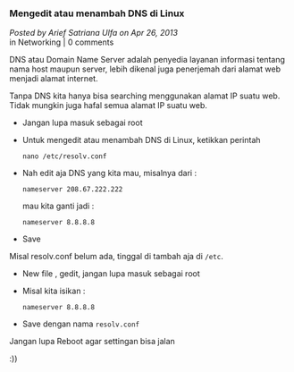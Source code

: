 ### **Mengedit atau menambah DNS di Linux**
_Posted by Arief Satriana Ulfa on Apr 26, 2013_
<br>
in Networking | 0 comments	

DNS atau Domain Name Server adalah penyedia layanan informasi tentang nama host maupun server, lebih dikenal juga penerjemah dari alamat web menjadi alamat internet.

Tanpa DNS kita hanya bisa searching menggunakan alamat IP suatu web. Tidak mungkin juga hafal semua alamat IP suatu web.

* Jangan lupa masuk sebagai root

* Untuk mengedit atau menambah DNS di Linux, ketikkan perintah
    <br>
    ```
    nano /etc/resolv.conf

    ```
* Nah edit aja DNS yang kita mau, misalnya dari :
    <br>
    ```
    nameserver 208.67.222.222

    ```
    mau kita ganti jadi :
    ```
    nameserver 8.8.8.8

    ```
* Save

Misal resolv.conf belum ada, tinggal di tambah aja di `/etc`.

* New file , gedit, jangan lupa masuk sebagai root

* Misal kita isikan :
    <br>
    ```
    nameserver 8.8.8.8

    ```
* Save dengan nama `resolv.conf`

 

Jangan lupa Reboot agar settingan bisa jalan

:))